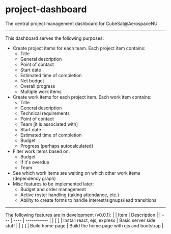 # project-dashboard
The central project management dashboard for CubeSat@AerospaceNU

---

This dashboard serves the following purposes:
- Create project items for each team. Each project item contains:
	- Title
	- General description
	- Point of contact
	- Start date
	- Estimated time of completion
	- Net budget
	- Overall progress
	- Multiple work items
- Create work items for each project item. Each work item contains:
	- Title
	- General description
	- Technical requirements
	- Point of contact
	- Team [it is associated with]
	- Start date
	- Estimated time of completion 
	- Budget
	- Progress (perhaps autocalculated)
- Filter work items based on:
	- Budget
	- If it's overdue
	- Team
- See which work items are waiting on which other work items (dependency graph)
- Misc features to be implemented later:
	- Budget and order management
	- Active roster handling (taking attendance, etc.)
	- Ability to create forms to handle interest/signups/lead transitions

---

The following features are in development (v0.0.1):
|     | Item | Description |
| --- | ---- | ----------- |
| [ ] | Install react, ejs, express | Basic server side stuff |
| [ ] | Build home page | Build the home page with ejs and bootstrap |